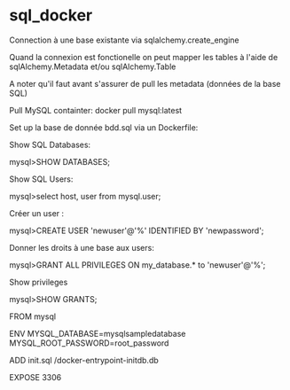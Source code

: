 # sql_docker


Connection à une base existante via sqlalchemy.create_engine


Quand la connexion est fonctionelle on peut mapper les tables à l'aide de sqlAlchemy.Metadata et/ou sqlAlchemy.Table


A noter qu'il faut avant s'assurer de pull les metadata (données de la base SQL)



Pull MySQL containter:
    docker pull mysql:latest


Set up la base de donnée bdd.sql via un Dockerfile:


Show SQL Databases:

mysql>SHOW DATABASES;


Show SQL Users:

mysql>select host, user from mysql.user;


Créer un user :

mysql>CREATE USER 'newuser'@'%' IDENTIFIED BY 'newpassword';


Donner les droits à une base aux users:

mysql>GRANT ALL PRIVILEGES ON my_database.* to 'newuser'@'%';

Show privileges

mysql>SHOW GRANTS;




FROM mysql

ENV MYSQL_DATABASE=mysqlsampledatabase MYSQL_ROOT_PASSWORD=root_password

ADD init.sql /docker-entrypoint-initdb.db

EXPOSE 3306